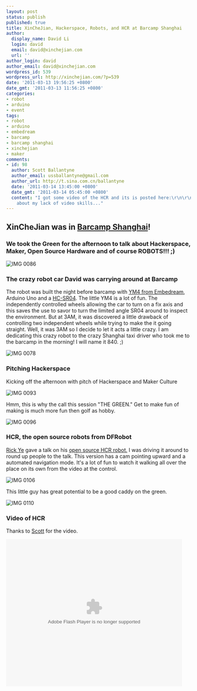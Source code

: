 ```yaml
---
layout: post
status: publish
published: true
title: XinCheJian, Hackerspace, Robots, and HCR at Barcamp Shanghai
author:
  display_name: David Li
  login: david
  email: david@xinchejian.com
  url: ''
author_login: david
author_email: david@xinchejian.com
wordpress_id: 539
wordpress_url: http://xinchejian.com/?p=539
date: '2011-03-13 19:56:25 +0800'
date_gmt: '2011-03-13 11:56:25 +0800'
categories:
- robot
- arduino
- event
tags:
- robot
- arduino
- embedream
- barcamp
- barcamp shanghai
- xinchejian
- maker
comments:
- id: 98
  author: Scott Ballantyne
  author_email: ussballantyne@gmail.com
  author_url: http://t.sina.com.cn/ballantyne
  date: '2011-03-14 13:45:00 +0800'
  date_gmt: '2011-03-14 05:45:00 +0800'
  content: "I got some video of the HCR and its is posted here:\r\n\r\nhttp://www.tudou.com/programs/view/rQtzpb3CZQ0/\r\n\r\nSorry
    about my lack of video skills..."
---
```

<h2>XinCheJian was in <a href="http://techyizu.org/event-march-12-barcamp-shanghai">Barcamp Shanghai</a>! </h2></p>
<h3>We took the Green for the afternoon to talk about Hackerspace, Maker, Open Source Hardware and of course ROBOTS!!! ;) </h3></p>
<p><img style="display:block; margin-left:auto; margin-right:auto;" src="/uploads/2011/03/IMG_0086.jpg" alt="IMG 0086" title="IMG_0086.JPG" border="0" /></p>
<h3>The crazy robot car David was carrying around at Barcamp</h3></p>
<p>The robot was built the night before barcamp with <a href="http://xinchejian.com/?p=511">YM4 from Embedream</a>, Arduino Uno and a <a href="http://iteadstudio.com/produce/cheap-cheap-ultrasonic-ranging-modulehc-sr04/">HC-SR04</a>. The little YM4 is a lot of fun. The independently controlled wheels allowing the car to turn on a fix axis and this saves the use to savor to turn the limited angle SR04 around to inspect the environment. But at 3AM, it was discovered a little drawback of controlling two independent wheels while trying to make the it going straight. Well, it was 3AM so I decide to let it acts a little crazy. I am dedicating this crazy robot to the crazy Shanghai taxi driver who took me to the barcamp in the morning! I will name it 840. ;) </p></p>
<p><img style="display:block; margin-left:auto; margin-right:auto;" src="/uploads/2011/03/IMG_0078.jpg" alt="IMG 0078" title="IMG_0078.JPG" border="0"/></p>
<h3>Pitching Hackerspace</h3></p>
<p>Kicking off the afternoon with pitch of Hackerspace and Maker Culture</p></p>
<p><img style="display:block; margin-left:auto; margin-right:auto;" src="/uploads/2011/03/IMG_0093.jpg" alt="IMG 0093" title="IMG_0093.JPG" border="0"/></p>
<p>Hmm, this is why the call this session "THE GREEN." Get to make fun of making is much more fun then golf as hobby.</p></p>
<p><img style="display:block; margin-left:auto; margin-right:auto;" src="/uploads/2011/03/IMG_0096.jpg" alt="IMG 0096" title="IMG_0096.JPG" border="0"/></p>
<h3>HCR, the open source robots from DFRobot</h3></p>
<p><a href="http://www.yerobot.com">Rick Ye<a> gave a talk on his <a href="http://code.google.com/p/hcrobot/">open source HCR robot.</a> I was driving it around to round up people to the talk. This version has a cam pointing upward and a automated navigation mode. It's a lot of fun to watch it walking all over the place on its own from the video at the control.</p></p>
<p><img style="display:block; margin-left:auto; margin-right:auto;" src="/uploads/2011/03/IMG_0106.jpg" alt="IMG 0106" title="IMG_0106.JPG" border="0"/></p>
<p>This little guy has great potential to be a good caddy on the green.</p></p>
<p><img style="display:block; margin-left:auto; margin-right:auto;" src="/uploads/2011/03/IMG_0110.jpg" alt="IMG 0110" title="IMG_0110.JPG" border="0"/></p>
<h3>Video of HCR</h3></p>
<p>Thanks to <a href="http://twitter.com/#!/ussballantyne">Scott</a> for the video.</p></p>
<p><embed src="http://www.tudou.com/v/rQtzpb3CZQ0/v.swf" type="application/x-shockwave-flash" allowscriptaccess="always" allowfullscreen="true" wmode="opaque" width="480" height="400"></embed></p>
